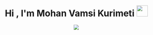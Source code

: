 
<h1 align="center"><b>Hi , I'm Mohan Vamsi Kurimeti </b><img src="https://media.giphy.com/media/hvRJCLFzcasrR4ia7z/giphy.gif" width="35"></h1>

<p align="center">
  <a href="https://github.com/DenverCoder1/readme-typing-svg"><img src="https://readme-typing-svg.herokuapp.com?font=Time+New+Roman&color=000000&size=25&center=true&vCenter=true&width=600&height=100&lines=Hey+There....&hearts;++;Self-taught+Full-Stack+Developer,;Cyber+Security+Analyst,;CTF+Newbie,;Active+Learner/Researcher,;Love+to+learn+new+stuffs..<3"></a>
</p>





<!--
**vamsikurimeti/vamsikurimeti** is a ✨ _special_ ✨ repository because its `README.md` (this file) appears on your GitHub profile.

Here are some ideas to get you started:

- 🔭 I’m currently working on ...
- 🌱 I’m currently learning ...
- 👯 I’m looking to collaborate on ...
- 🤔 I’m looking for help with ...
- 💬 Ask me about ...
- 📫 How to reach me: ...
- 😄 Pronouns: ...
- ⚡ Fun fact: ...
-->
